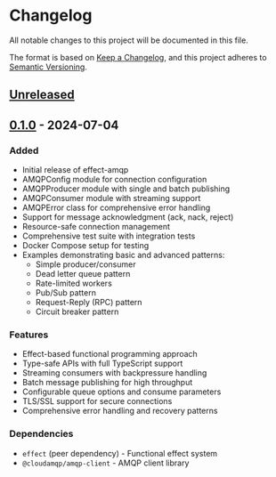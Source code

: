 # Changelog

All notable changes to this project will be documented in this file.

The format is based on [Keep a Changelog](https://keepachangelog.com/en/1.0.0/),
and this project adheres to [Semantic Versioning](https://semver.org/spec/v2.0.0.html).

## [Unreleased]

## [0.1.0] - 2024-07-04

### Added
- Initial release of effect-amqp
- AMQPConfig module for connection configuration
- AMQPProducer module with single and batch publishing
- AMQPConsumer module with streaming support
- AMQPError class for comprehensive error handling
- Support for message acknowledgment (ack, nack, reject)
- Resource-safe connection management
- Comprehensive test suite with integration tests
- Docker Compose setup for testing
- Examples demonstrating basic and advanced patterns:
  - Simple producer/consumer
  - Dead letter queue pattern
  - Rate-limited workers
  - Pub/Sub pattern
  - Request-Reply (RPC) pattern
  - Circuit breaker pattern

### Features
- Effect-based functional programming approach
- Type-safe APIs with full TypeScript support
- Streaming consumers with backpressure handling
- Batch message publishing for high throughput
- Configurable queue options and consume parameters
- TLS/SSL support for secure connections
- Comprehensive error handling and recovery patterns

### Dependencies
- `effect` (peer dependency) - Functional effect system
- `@cloudamqp/amqp-client` - AMQP client library

[unreleased]: https://github.com/anglinb/effect-amqp/compare/v0.1.0...HEAD
[0.1.0]: https://github.com/anglinb/effect-amqp/releases/tag/v0.1.0